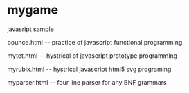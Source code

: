 mygame
======

javasript sample

bounce.html -- practice of javascript functional programming

mytet.html  -- hystrical of javascript prototype programming

myrubix.html -- hystrical javascript html5 svg programing

myparser.html -- four line parser for any BNF grammars
